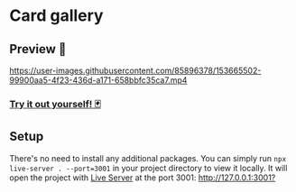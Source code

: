 # Card gallery

## Preview 👀
https://user-images.githubusercontent.com/85896378/153665502-99900aa5-4f23-436d-a171-658bbfc35ca7.mp4

### [Try it out yourself! 🃏](https://davidg999.github.io/card-gallery/)

## Setup

There's no need to install any additional packages. You can simply run `npx live-server . --port=3001` in your project directory to view it locally.
It will open the project with [Live Server](https://www.npmjs.com/package/live-server) at the port 3001: <http://127.0.0.1:3001?>
